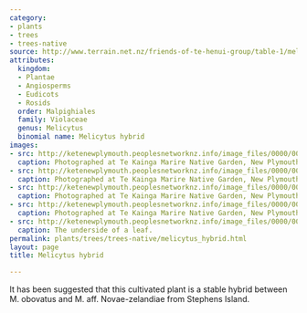 ```yaml
---
category:
- plants
- trees
- trees-native
source: http://www.terrain.net.nz/friends-of-te-henui-group/table-1/melicytus-hybrid.html
attributes:
  kingdom:
  - Plantae
  - Angiosperms
  - Eudicots
  - Rosids
  order: Malpighiales
  family: Violaceae
  genus: Melicytus
  binomial name: Melicytus hybrid
images:
- src: http://ketenewplymouth.peoplesnetworknz.info/image_files/0000/0007/9583/Melicytus_hybrid__3_.JPG
  caption: Photographed at Te Kainga Marire Native Garden, New Plymouth.
- src: http://ketenewplymouth.peoplesnetworknz.info/image_files/0000/0007/9588/Melicytus_hybrid__1_.JPG
  caption: Photographed at Te Kainga Marire Native Garden, New Plymouth.
- src: http://ketenewplymouth.peoplesnetworknz.info/image_files/0000/0007/9593/Melicytus_hybrid__5_.JPG
  caption: Photographed at Te Kainga Marire Native Garden, New Plymouth.
- src: http://ketenewplymouth.peoplesnetworknz.info/image_files/0000/0007/9598/Melicytus_hybrid__4_.JPG
  caption: Photographed at Te Kainga Marire Native Garden, New Plymouth.
- src: http://ketenewplymouth.peoplesnetworknz.info/image_files/0000/0007/9603/Melicytus_hybrid__2_.JPG
  caption: The underside of a leaf.
permalink: plants/trees/trees-native/melicytus_hybrid.html
layout: page
title: Melicytus hybrid

---
```

It has been suggested that this cultivated plant is a stable hybrid between M. obovatus and M. aff. Novae-zelandiae from Stephens Island.

